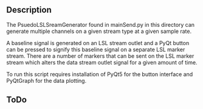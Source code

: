 
## Description
The PsuedoLSLSreamGenerator found in mainSend.py in this directory can generate multiple channels on a given stream type at a given sample rate.

A baseline signal is generated on an LSL stream outlet and a PyQt button can be pressed to signify this baseline signal on a separate LSL marker stream. 
There are a number of markers that can be sent on the LSL marker stream which alters the data stream outlet signal for a given amount of time.

To run this script requires installation of PyQt5 for the button interface and PyQtGraph for the data plotting.

## ToDo

